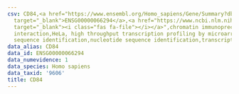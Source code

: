 ```yaml
---
csv: CD84,<a href="https://www.ensembl.org/Homo_sapiens/Gene/Summary?db=core;g=ENSG00000066294"
  target="_blank">ENSG00000066294</a>,<a href="https://www.ncbi.nlm.nih.gov/pubmed/17216044"
  target="_blank"><i class="fas fa-file"></i></a>",chromatin immunoprecipitation assay,direct
  interaction,HeLa, high throughput transcription profiling by microarray,nucleotide
  sequence identification,nucleotide sequence identification,transcriptional regulation,
data_alias: CD84
data_id: ENSG00000066294
data_numevidence: 1
data_species: Homo sapiens
data_taxid: '9606'
title: CD84
---
```

